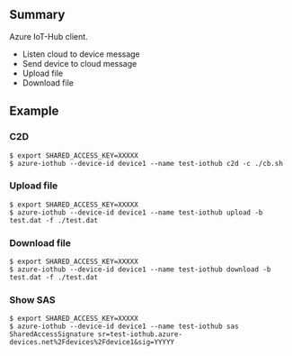 ## Summary

Azure IoT-Hub client.

- Listen cloud to device message
- Send device to cloud message
- Upload file
- Download file

## Example

### C2D

```
$ export SHARED_ACCESS_KEY=XXXXX
$ azure-iothub --device-id device1 --name test-iothub c2d -c ./cb.sh
```

### Upload file

```
$ export SHARED_ACCESS_KEY=XXXXX
$ azure-iothub --device-id device1 --name test-iothub upload -b test.dat -f ./test.dat
```

### Download file

```
$ export SHARED_ACCESS_KEY=XXXXX
$ azure-iothub --device-id device1 --name test-iothub download -b test.dat -f ./test.dat
```

### Show SAS
```
$ export SHARED_ACCESS_KEY=XXXXX
$ azure-iothub --device-id device1 --name test-iothub sas
SharedAccessSignature sr=test-iothub.azure-devices.net%2Fdevices%2Fdevice1&sig=YYYYY
```
